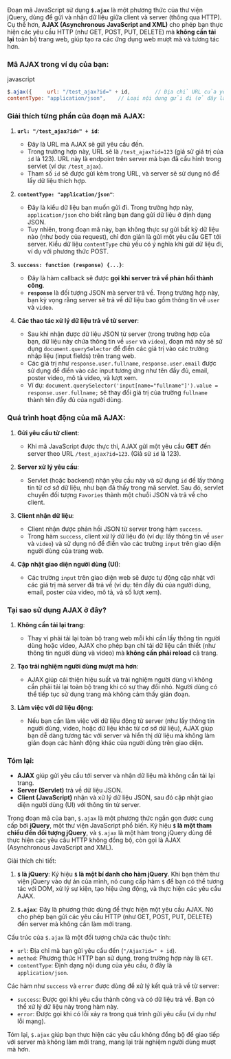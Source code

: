 

Đoạn mã JavaScript sử dụng **`$.ajax`** là một phương thức của thư viện jQuery, dùng để gửi và nhận dữ liệu giữa client và server (thông qua HTTP). Cụ thể hơn, **AJAX (Asynchronous JavaScript and XML)** cho phép bạn thực hiện các yêu cầu HTTP (như GET, POST, PUT, DELETE) mà **không cần tải lại** toàn bộ trang web, giúp tạo ra các ứng dụng web mượt mà và tương tác hơn.

### Mã AJAX trong ví dụ của bạn:

javascript

```js
$.ajax({     url: "/test_ajax?id=" + id,        // Địa chỉ URL của yêu cầu (server sẽ nhận yêu cầu này)     
contentType: "application/json",    // Loại nội dung gửi đi (ở đây là JSON)     success: function (response) {      // Hàm callback khi yêu cầu thành công         console.log(response);          // In dữ liệu trả về từ server         document.querySelector('input[name="fullname"]').value = response.user.fullname;         document.querySelector('input[name="email"]').value = response.user.email;         document.querySelector('input[name="poster"]').value = response.video.poster;         document.querySelector('input[name="description"]').value = response.video.description;         document.querySelector('input[name="views"]').value = response.video.views;     }, });

```


### Giải thích từng phần của đoạn mã AJAX:

1. **`url: "/test_ajax?id=" + id`**:
    
    - Đây là URL mà AJAX sẽ gửi yêu cầu đến.
    - Trong trường hợp này, URL sẽ là `/test_ajax?id=123` (giả sử giá trị của `id` là 123). URL này là endpoint trên server mà bạn đã cấu hình trong servlet (ví dụ: `/test_ajax`).
    - Tham số `id` sẽ được gửi kèm trong URL, và server sẽ sử dụng nó để lấy dữ liệu thích hợp.
2. **`contentType: "application/json"`**:
    
    - Đây là kiểu dữ liệu bạn muốn gửi đi. Trong trường hợp này, `application/json` cho biết rằng bạn đang gửi dữ liệu ở định dạng JSON.
    - Tuy nhiên, trong đoạn mã này, bạn không thực sự gửi bất kỳ dữ liệu nào (như body của request), chỉ đơn giản là gửi một yêu cầu GET tới server. Kiểu dữ liệu `contentType` chủ yếu có ý nghĩa khi gửi dữ liệu đi, ví dụ với phương thức POST.
3. **`success: function (response) {...}`**:
    
    - Đây là hàm callback sẽ được **gọi khi server trả về phản hồi thành công**.
    - **`response`** là đối tượng JSON mà server trả về. Trong trường hợp này, bạn kỳ vọng rằng server sẽ trả về dữ liệu bao gồm thông tin về `user` và `video`.
4. **Các thao tác xử lý dữ liệu trả về từ server**:
    
    - Sau khi nhận được dữ liệu JSON từ server (trong trường hợp của bạn, dữ liệu này chứa thông tin về `user` và `video`), đoạn mã này sẽ sử dụng `document.querySelector` để điền các giá trị vào các trường nhập liệu (input fields) trên trang web.
    - Các giá trị như `response.user.fullname`, `response.user.email` được sử dụng để điền vào các input tương ứng như tên đầy đủ, email, poster video, mô tả video, và lượt xem.
    - Ví dụ: `document.querySelector('input[name="fullname"]').value = response.user.fullname;` sẽ thay đổi giá trị của trường `fullname` thành tên đầy đủ của người dùng.

### Quá trình hoạt động của mã AJAX:

1. **Gửi yêu cầu từ client**:
    
    - Khi mã JavaScript được thực thi, AJAX gửi một yêu cầu **GET** đến server theo URL `/test_ajax?id=123`. (Giả sử `id` là 123).
2. **Server xử lý yêu cầu**:
    
    - Servlet (hoặc backend) nhận yêu cầu này và sử dụng `id` để lấy thông tin từ cơ sở dữ liệu, như bạn đã thấy trong mã servlet. Sau đó, servlet chuyển đối tượng `Favories` thành một chuỗi JSON và trả về cho client.
3. **Client nhận dữ liệu**:
    
    - Client nhận được phản hồi JSON từ server trong hàm `success`.
    - Trong hàm `success`, client xử lý dữ liệu đó (ví dụ: lấy thông tin về `user` và `video`) và sử dụng nó để điền vào các trường `input` trên giao diện người dùng của trang web.
4. **Cập nhật giao diện người dùng (UI)**:
    
    - Các trường `input` trên giao diện web sẽ được tự động cập nhật với các giá trị mà server đã trả về (ví dụ: tên đầy đủ của người dùng, email, poster của video, mô tả, và số lượt xem).

### Tại sao sử dụng AJAX ở đây?

1. **Không cần tải lại trang**:
    
    - Thay vì phải tải lại toàn bộ trang web mỗi khi cần lấy thông tin người dùng hoặc video, AJAX cho phép bạn chỉ tải dữ liệu cần thiết (như thông tin người dùng và video) mà **không cần phải reload** cả trang.
2. **Tạo trải nghiệm người dùng mượt mà hơn**:
    
    - AJAX giúp cải thiện hiệu suất và trải nghiệm người dùng vì không cần phải tải lại toàn bộ trang khi có sự thay đổi nhỏ. Người dùng có thể tiếp tục sử dụng trang mà không cảm thấy gián đoạn.
3. **Làm việc với dữ liệu động**:
    
    - Nếu bạn cần làm việc với dữ liệu động từ server (như lấy thông tin người dùng, video, hoặc dữ liệu khác từ cơ sở dữ liệu), AJAX giúp bạn dễ dàng tương tác với server và hiển thị dữ liệu mà không làm gián đoạn các hành động khác của người dùng trên giao diện.

### Tóm lại:

- **AJAX** giúp gửi yêu cầu tới server và nhận dữ liệu mà không cần tải lại trang.
- **Server (Servlet)** trả về dữ liệu JSON.
- **Client (JavaScript)** nhận và xử lý dữ liệu JSON, sau đó cập nhật giao diện người dùng (UI) với thông tin từ server.

Trong đoạn mã của bạn, `$.ajax` là một phương thức ngắn gọn được cung cấp bởi **jQuery**, một thư viện JavaScript phổ biến. Ký hiệu **`$` là một tham chiếu đến đối tượng jQuery**, và `$.ajax` là một hàm trong jQuery dùng để thực hiện các yêu cầu HTTP không đồng bộ, còn gọi là AJAX (Asynchronous JavaScript and XML).

Giải thích chi tiết:

1. **`$` là jQuery**: Ký hiệu **`$` là một bí danh cho hàm jQuery**. Khi bạn thêm thư viện jQuery vào dự án của mình, nó cung cấp hàm `$` để bạn có thể tương tác với DOM, xử lý sự kiện, tạo hiệu ứng động, và thực hiện các yêu cầu AJAX.
    
2. **`$.ajax`**: Đây là phương thức dùng để thực hiện một yêu cầu AJAX. Nó cho phép bạn gửi các yêu cầu HTTP (như GET, POST, PUT, DELETE) đến server mà không cần làm mới trang.
    

Cấu trúc của `$.ajax` là một đối tượng chứa các thuộc tính:

- `url`: Địa chỉ mà bạn gửi yêu cầu đến (`"/Ajax?id=" + id`).
- `method`: Phương thức HTTP bạn sử dụng, trong trường hợp này là `GET`.
- `contentType`: Định dạng nội dung của yêu cầu, ở đây là `application/json`.

Các hàm như `success` và `error` được dùng để xử lý kết quả trả về từ server:

- `success`: Được gọi khi yêu cầu thành công và có dữ liệu trả về. Bạn có thể xử lý dữ liệu này trong hàm này.
- `error`: Được gọi khi có lỗi xảy ra trong quá trình gửi yêu cầu (ví dụ như lỗi mạng).

Tóm lại, `$.ajax` giúp bạn thực hiện các yêu cầu không đồng bộ để giao tiếp với server mà không làm mới trang, mang lại trải nghiệm người dùng mượt mà hơn.